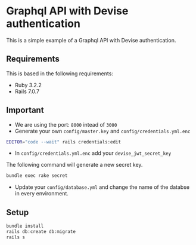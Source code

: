 # Graphql API with Devise authentication

This is a simple example of a Graphql API with Devise authentication.

## Requirements
This is based in the following requirements:
- Ruby 3.2.2
- Rails 7.0.7

## Important
- We are using the port: `8000` intead of `3000`
- Generate your own `config/master.key` and `config/credentials.yml.enc`
```bash
EDITOR="code --wait" rails credentials:edit
```
- In `config/credentials.yml.enc` add your `devise_jwt_secret_key`

The following command will generate a new secret key.
```bash
bundle exec rake secret
```
- Update your `config/database.yml` and change the name of the databse in every environment.

## Setup

```bash
bundle install
rails db:create db:migrate
rails s
```
